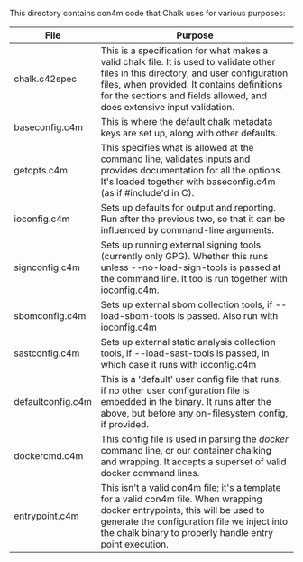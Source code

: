 This directory contains con4m code that Chalk uses for various purposes:

| File | Purpose |
| ---- | ------- |
| chalk.c42spec | This is a specification for what makes a valid chalk file. It is used to validate other files in this directory, and user configuration files, when provided. It contains definitions for the sections and fields allowed, and does extensive input validation. |
| baseconfig.c4m | This is where the default chalk metadata keys are set up, along with other defaults. |
| getopts.c4m | This specifies what is allowed at the command line, validates inputs and provides documentation for all the options.  It's loaded together with baseconfig.c4m (as if #include'd in C). |
| ioconfig.c4m | Sets up defaults for output and reporting. Run after the previous two, so that it can be influenced by command-line arguments. |
| signconfig.c4m | Sets up running external signing tools (currently only GPG). Whether this runs unless --no-load-sign-tools is passed at the command line.  It too is run together with ioconfig.c4m. |
| sbomconfig.c4m | Sets up external sbom collection tools, if --load-sbom-tools is passed.  Also run with ioconfig.c4m |
| sastconfig.c4m | Sets up external static analysis collection tools, if --load-sast-tools is passed, in which case it runs with ioconfig.c4m |
| defaultconfig.c4m | This is a 'default' user config file that runs, if no other user configuration file is embedded in the binary.  It runs after the above, but before any on-filesystem config, if provided. |
| dockercmd.c4m | This config file is used in parsing the *docker* command line, or our container chalking and wrapping. It accepts a superset of valid docker command lines.|
| entrypoint.c4m | This isn't a valid con4m file; it's a template for a valid con4m file.  When wrapping docker entrypoints, this will be used to generate the configuration file we inject into the chalk binary to properly handle entry point execution. |
